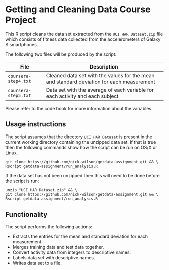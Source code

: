# Getting and Cleaning Data Course Project
This R script cleans the data set extracted from the `UCI HAR Dataset.zip` file which consists of fitness data collected
from the accelerometers of Galaxy S smartphones.

The following two files will be produced by the script:

File                | Description
--------------------|------------------------------------------------------------------------------------------
`coursera-step4.txt`| Cleaned data set with the values for the mean and standard deviation for each measurement
`coursera-step5.txt`| Data set with the average of each variable for each activity and each subject

Please refer to the code book for more information about the variables.

## Usage instructions

The script assumes that the directory `UCI HAR Dataset` is present in the current working directory containing the
unzipped data set. If that is true then the following commands show how the script can be run on OS/X or Linux.
~~~~
git clone https://github.com/nick-wilson/getdata-assignment.git && \
Rscript getdata-assignment/run_analysis.R
~~~~
If the data set has not been unzipped then this will need to be done before the script is run:
~~~~
unzip "UCI HAR Dataset.zip" && \
git clone https://github.com/nick-wilson/getdata-assignment.git && \
Rscript getdata-assignment/run_analysis.R
~~~~

## Functionality
The script performs the following actions:
* Extracts the entries for the mean and standard deviation for each measurement.
* Merges training data and test data together.
* Convert activity data from integers to descriptive names.
* Labels data set with descriptive names.
* Writes data set to a file.


